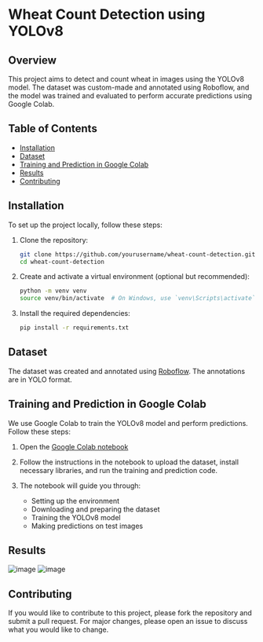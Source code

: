 
# Wheat Count Detection using YOLOv8

## Overview
This project aims to detect and count wheat in images using the YOLOv8 model. The dataset was custom-made and annotated using Roboflow, and the model was trained and evaluated to perform accurate predictions using Google Colab.

## Table of Contents
- [Installation](#installation)
- [Dataset](#dataset)
- [Training and Prediction in Google Colab](#training-and-prediction-in-google-colab)
- [Results](#results)
- [Contributing](#contributing)


## Installation
To set up the project locally, follow these steps:

1. Clone the repository:
    ```bash
    git clone https://github.com/yourusername/wheat-count-detection.git
    cd wheat-count-detection
    ```

2. Create and activate a virtual environment (optional but recommended):
    ```bash
    python -m venv venv
    source venv/bin/activate  # On Windows, use `venv\Scripts\activate`
    ```

3. Install the required dependencies:
    ```bash
    pip install -r requirements.txt
    ```

## Dataset
The dataset was created and annotated using [Roboflow]([https://roboflow.com/](https://app.roboflow.com/kle-7e0wz/wheat-dataset-new/browse?queryText=&pageSize=50&startingIndex=0&browseQuery=true)). The annotations are in YOLO format.
## Training and Prediction in Google Colab
We use Google Colab to train the YOLOv8 model and perform predictions. Follow these steps:

1. Open the [Google Colab notebook](https://colab.research.google.com/drive/114Nf552q9SfT1vqlv6HnyX9cOGp0BhqQ#scrollTo=mQWjYp_66Pyi)

2. Follow the instructions in the notebook to upload the dataset, install necessary libraries, and run the training and prediction code.

3. The notebook will guide you through:
    - Setting up the environment
    - Downloading and preparing the dataset
    - Training the YOLOv8 model
    - Making predictions on test images

## Results
![image](https://github.com/prathamshirol/Wheat-grain-counting-using-yolov8-machine-learning-model./assets/105107078/87b849ff-74e6-4fce-bb04-8f4484aaacf8)
![image](https://github.com/prathamshirol/Wheat-grain-counting-using-yolov8-machine-learning-model./assets/105107078/269e3cce-b877-4afa-b4d9-c393693f186d)


## Contributing
If you would like to contribute to this project, please fork the repository and submit a pull request. For major changes, please open an issue to discuss what you would like to change.


